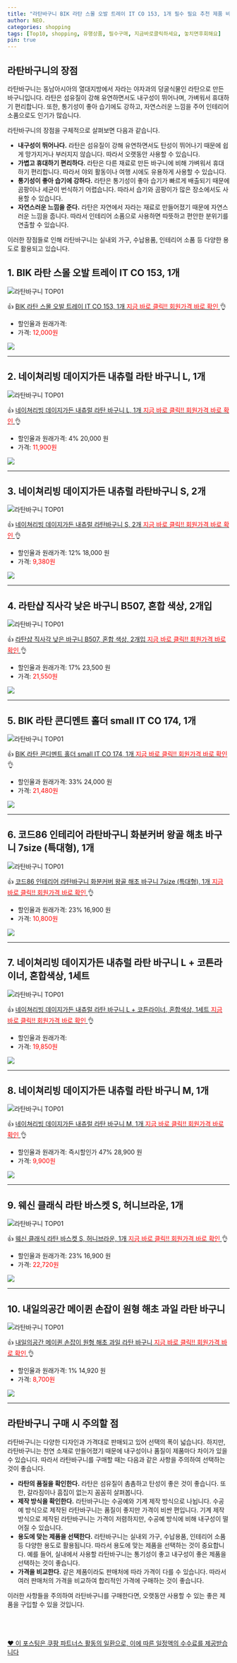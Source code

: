 ```yaml
---
title: "라탄바구니 BIK 라탄 스몰 오발 트레이 IT CO 153, 1개 필수 필요 추천 제품 비교 최저 가격 비교 장점 구매가이드"
author: NEO.
categories: shopping
tags: [Top10, shopping, 유행상품, 필수구매, 지금바로클릭하세요, 놓치면후회해요]
pin: true
---
```

## 라탄바구니의 장점

라탄바구니는 동남아시아의 열대지방에서 자라는 야자과의 덩굴식물인 라탄으로 만든 바구니입니다. 라탄은 섬유질이 강해 유연하면서도 내구성이 뛰어나며, 가벼워서 휴대하기 편리합니다. 또한, 통기성이 좋아 습기에도 강하고, 자연스러운 느낌을 주어 인테리어 소품으로도 인기가 많습니다.

라탄바구니의 장점을 구체적으로 살펴보면 다음과 같습니다.

* **내구성이 뛰어나다.** 라탄은 섬유질이 강해 유연하면서도 탄성이 뛰어나기 때문에 쉽게 망가지거나 부러지지 않습니다. 따라서 오랫동안 사용할 수 있습니다.
* **가볍고 휴대하기 편리하다.** 라탄은 다른 재료로 만든 바구니에 비해 가벼워서 휴대하기 편리합니다. 따라서 야외 활동이나 여행 시에도 유용하게 사용할 수 있습니다.
* **통기성이 좋아 습기에 강하다.** 라탄은 통기성이 좋아 습기가 빠르게 배출되기 때문에 곰팡이나 세균이 번식하기 어렵습니다. 따라서 습기와 곰팡이가 많은 장소에서도 사용할 수 있습니다.
* **자연스러운 느낌을 준다.** 라탄은 자연에서 자라는 재료로 만들어졌기 때문에 자연스러운 느낌을 줍니다. 따라서 인테리어 소품으로 사용하면 따뜻하고 편안한 분위기를 연출할 수 있습니다.

이러한 장점들로 인해 라탄바구니는 실내외 가구, 수납용품, 인테리어 소품 등 다양한 용도로 활용되고 있습니다.

   

## 1. BIK 라탄 스몰 오발 트레이 IT CO 153, 1개

![라탄바구니 TOP01](https://thumbnail10.coupangcdn.com/thumbnails/remote/490x490ex/image/retail/images/2019/06/28/19/1/67b67f13-8826-42bd-922b-5086dc2e84bd.jpg)


👍 [BIK 라탄 스몰 오발 트레이 IT CO 153, 1개 <font color=red> 지금 바로 클릭!! 회원가격 바로 확인 </font> ](https://link.coupang.com/re/AFFSDP?lptag=AF3617701&subid=GithubCoopas&pageKey=250182017&traceid=V0-153&itemId=790559487&vendorItemId=5005842693) 👌 


- 할인율과 원래가격: 
- 가격: <span style='color:red'>12,000원</span>

[![](/discount_price.png)](https://link.coupang.com/re/AFFSDP?lptag=AF3617701&subid=GithubCoopas&pageKey=250182017&traceid=V0-153&itemId=790559487&vendorItemId=5005842693)

---


   

## 2. 네이쳐리빙 데이지가든 내츄럴 라탄 바구니 L, 1개

![라탄바구니 TOP01](https://thumbnail6.coupangcdn.com/thumbnails/remote/490x490ex/image/rs_quotation_api/5974/d52a36c8da3ba33a76c633e770b76a958e53a557fb8319ec52f7f32c517b.jpg)


👍 [네이쳐리빙 데이지가든 내츄럴 라탄 바구니 L, 1개 <font color=red> 지금 바로 클릭!! 회원가격 바로 확인 </font> ](https://link.coupang.com/re/AFFSDP?lptag=AF3617701&subid=GithubCoopas&pageKey=4569671898&traceid=V0-153&itemId=5580349752&vendorItemId=72879661221) 👌 


- 할인율과 원래가격: 4%  20,000   원
- 가격: <span style='color:red'>11,900원</span>

[![](/discount_price.png)](https://link.coupang.com/re/AFFSDP?lptag=AF3617701&subid=GithubCoopas&pageKey=4569671898&traceid=V0-153&itemId=5580349752&vendorItemId=72879661221)

---


   

## 3. 네이쳐리빙 데이지가든 내츄럴 라탄바구니 S, 2개

![라탄바구니 TOP01](https://thumbnail7.coupangcdn.com/thumbnails/remote/490x490ex/image/rs_quotation_api/pscvddkh/cc2b7b7352214d9bae66c6e0c16d881a.jpg)


👍 [네이쳐리빙 데이지가든 내츄럴 라탄바구니 S, 2개 <font color=red> 지금 바로 클릭!! 회원가격 바로 확인 </font> ](https://link.coupang.com/re/AFFSDP?lptag=AF3617701&subid=GithubCoopas&pageKey=5637548461&traceid=V0-153&itemId=9187598003&vendorItemId=76473411349) 👌 


- 할인율과 원래가격: 12%  18,000   원
- 가격: <span style='color:red'>9,380원</span>

[![](/discount_price.png)](https://link.coupang.com/re/AFFSDP?lptag=AF3617701&subid=GithubCoopas&pageKey=5637548461&traceid=V0-153&itemId=9187598003&vendorItemId=76473411349)

---


   

## 4. 라탄샵 직사각 낮은 바구니 B507, 혼합 색상, 2개입

![라탄바구니 TOP01](https://thumbnail6.coupangcdn.com/thumbnails/remote/490x490ex/image/retail/images/680768153152289-a03683c3-b522-4150-8f35-0c5cffac73be.jpg)


👍 [라탄샵 직사각 낮은 바구니 B507, 혼합 색상, 2개입 <font color=red> 지금 바로 클릭!! 회원가격 바로 확인 </font> ](https://link.coupang.com/re/AFFSDP?lptag=AF3617701&subid=GithubCoopas&pageKey=214112123&traceid=V0-153&itemId=651427176&vendorItemId=4691421871) 👌 


- 할인율과 원래가격: 17%  23,500   원
- 가격: <span style='color:red'>21,550원</span>

[![](/discount_price.png)](https://link.coupang.com/re/AFFSDP?lptag=AF3617701&subid=GithubCoopas&pageKey=214112123&traceid=V0-153&itemId=651427176&vendorItemId=4691421871)

---


   

## 5. BIK 라탄 콘디멘트 홀더 small IT CO 174, 1개

![라탄바구니 TOP01](https://thumbnail10.coupangcdn.com/thumbnails/remote/490x490ex/image/retail/images/2019/07/02/17/0/167ae408-eb3d-4872-aee3-252363660c8f.jpg)


👍 [BIK 라탄 콘디멘트 홀더 small IT CO 174, 1개 <font color=red> 지금 바로 클릭!! 회원가격 바로 확인 </font> ](https://link.coupang.com/re/AFFSDP?lptag=AF3617701&subid=GithubCoopas&pageKey=250181265&traceid=V0-153&itemId=790558207&vendorItemId=5005839094) 👌 


- 할인율과 원래가격: 33%  24,000   원
- 가격: <span style='color:red'>21,480원</span>

[![](/discount_price.png)](https://link.coupang.com/re/AFFSDP?lptag=AF3617701&subid=GithubCoopas&pageKey=250181265&traceid=V0-153&itemId=790558207&vendorItemId=5005839094)

---


   

## 6. 코드86 인테리어 라탄바구니 화분커버 왕골 해초 바구니 7size (특대형), 1개

![라탄바구니 TOP01](https://thumbnail10.coupangcdn.com/thumbnails/remote/490x490ex/image/vendor_inventory/b0a3/846c30f1923a654f816f8d74f489a4b0aea5c3753d77aa3805bcbf08e5c4.jpg)


👍 [코드86 인테리어 라탄바구니 화분커버 왕골 해초 바구니 7size (특대형), 1개 <font color=red> 지금 바로 클릭!! 회원가격 바로 확인 </font> ](https://link.coupang.com/re/AFFSDP?lptag=AF3617701&subid=GithubCoopas&pageKey=295561098&traceid=V0-153&itemId=932006205&vendorItemId=5310854333) 👌 


- 할인율과 원래가격: 23%  16,900   원
- 가격: <span style='color:red'>10,800원</span>

[![](/discount_price.png)](https://link.coupang.com/re/AFFSDP?lptag=AF3617701&subid=GithubCoopas&pageKey=295561098&traceid=V0-153&itemId=932006205&vendorItemId=5310854333)

---


   

## 7. 네이쳐리빙 데이지가든 내츄럴 라탄 바구니 L + 코튼라이너, 혼합색상, 1세트

![라탄바구니 TOP01](https://thumbnail6.coupangcdn.com/thumbnails/remote/490x490ex/image/rs_quotation_api/ufahmxxp/341b94a1a8db47e58c4d0bdb56df3e3f.jpg)


👍 [네이쳐리빙 데이지가든 내츄럴 라탄 바구니 L + 코튼라이너, 혼합색상, 1세트 <font color=red> 지금 바로 클릭!! 회원가격 바로 확인 </font> ](https://link.coupang.com/re/AFFSDP?lptag=AF3617701&subid=GithubCoopas&pageKey=5498024943&traceid=V0-153&itemId=8531945869&vendorItemId=75819379326) 👌 


- 할인율과 원래가격: 
- 가격: <span style='color:red'>19,850원</span>

[![](/discount_price.png)](https://link.coupang.com/re/AFFSDP?lptag=AF3617701&subid=GithubCoopas&pageKey=5498024943&traceid=V0-153&itemId=8531945869&vendorItemId=75819379326)

---


   

## 8. 네이쳐리빙 데이지가든 내츄럴 라탄 바구니 M, 1개

![라탄바구니 TOP01](https://thumbnail8.coupangcdn.com/thumbnails/remote/490x490ex/image/rs_quotation_api/faf5/2942c87b3d1f536977aaa89567ab5877bb07f4448329101dca4015d5e343.jpg)


👍 [네이쳐리빙 데이지가든 내츄럴 라탄 바구니 M, 1개 <font color=red> 지금 바로 클릭!! 회원가격 바로 확인 </font> ](https://link.coupang.com/re/AFFSDP?lptag=AF3617701&subid=GithubCoopas&pageKey=4569672009&traceid=V0-153&itemId=5580350201&vendorItemId=72879661487) 👌 


- 할인율과 원래가격: 즉시할인가 47%  28,900   원
- 가격: <span style='color:red'>9,900원</span>

[![](/discount_price.png)](https://link.coupang.com/re/AFFSDP?lptag=AF3617701&subid=GithubCoopas&pageKey=4569672009&traceid=V0-153&itemId=5580350201&vendorItemId=72879661487)

---


   

## 9. 웨신 클래식 라탄 바스켓 S, 허니브라운, 1개

![라탄바구니 TOP01](https://thumbnail10.coupangcdn.com/thumbnails/remote/490x490ex/image/retail/images/599234515656832-9856cc6e-0497-410b-a23f-9983df2189b9.jpg)


👍 [웨신 클래식 라탄 바스켓 S, 허니브라운, 1개 <font color=red> 지금 바로 클릭!! 회원가격 바로 확인 </font> ](https://link.coupang.com/re/AFFSDP?lptag=AF3617701&subid=GithubCoopas&pageKey=1370320621&traceid=V0-153&itemId=2402814435&vendorItemId=70397656498) 👌 


- 할인율과 원래가격: 23%  16,900   원
- 가격: <span style='color:red'>22,720원</span>

[![](/discount_price.png)](https://link.coupang.com/re/AFFSDP?lptag=AF3617701&subid=GithubCoopas&pageKey=1370320621&traceid=V0-153&itemId=2402814435&vendorItemId=70397656498)

---


   

## 10. 내일의공간 메이퀸 손잡이 원형 해초 과일 라탄 바구니

![라탄바구니 TOP01](https://thumbnail10.coupangcdn.com/thumbnails/remote/490x490ex/image/retail/images/2019/07/31/14/4/0a0897b5-720e-45ea-b11f-60f4d7ad02b6.jpg)


👍 [내일의공간 메이퀸 손잡이 원형 해초 과일 라탄 바구니 <font color=red> 지금 바로 클릭!! 회원가격 바로 확인 </font> ](https://link.coupang.com/re/AFFSDP?lptag=AF3617701&subid=GithubCoopas&pageKey=203239090&traceid=V0-153&itemId=596014820&vendorItemId=5162609633) 👌 


- 할인율과 원래가격: 1%  14,920   원
- 가격: <span style='color:red'>8,700원</span>

[![](/discount_price.png)](https://link.coupang.com/re/AFFSDP?lptag=AF3617701&subid=GithubCoopas&pageKey=203239090&traceid=V0-153&itemId=596014820&vendorItemId=5162609633)

---
## 라탄바구니 구매 시 주의할 점

라탄바구니는 다양한 디자인과 가격대로 판매되고 있어 선택의 폭이 넓습니다. 하지만, 라탄바구니는 천연 소재로 만들어졌기 때문에 내구성이나 품질이 제품마다 차이가 있을 수 있습니다. 따라서 라탄바구니를 구매할 때는 다음과 같은 사항을 주의하여 선택하는 것이 좋습니다.

* **라탄의 품질을 확인한다.** 라탄은 섬유질이 촘촘하고 탄성이 좋은 것이 좋습니다. 또한, 갈라짐이나 흠집이 없는지 꼼꼼히 살펴봅니다.
* **제작 방식을 확인한다.** 라탄바구니는 수공예와 기계 제작 방식으로 나뉩니다. 수공예 방식으로 제작된 라탄바구니는 품질이 좋지만 가격이 비싼 편입니다. 기계 제작 방식으로 제작된 라탄바구니는 가격이 저렴하지만, 수공예 방식에 비해 내구성이 떨어질 수 있습니다.
* **용도에 맞는 제품을 선택한다.** 라탄바구니는 실내외 가구, 수납용품, 인테리어 소품 등 다양한 용도로 활용됩니다. 따라서 용도에 맞는 제품을 선택하는 것이 중요합니다. 예를 들어, 실내에서 사용할 라탄바구니는 통기성이 좋고 내구성이 좋은 제품을 선택하는 것이 좋습니다.
* **가격을 비교한다.** 같은 제품이라도 판매처에 따라 가격이 다를 수 있습니다. 따라서 여러 판매처의 가격을 비교하여 합리적인 가격에 구매하는 것이 좋습니다.

이러한 사항들을 주의하여 라탄바구니를 구매한다면, 오랫동안 사용할 수 있는 좋은 제품을 구입할 수 있을 것입니다.<br><br><br><br><br> [ ❤  이 포스팅은 쿠팡 파트너스 활동의 일환으로, 이에 따른 일정액의 수수료를 제공받습니다](https://link.coupang.com/a/bcEFyh)